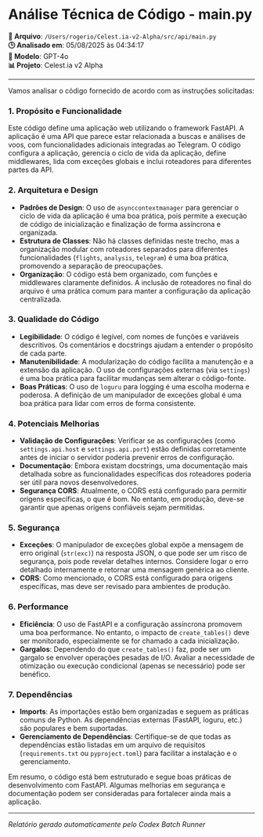 # Análise Técnica de Código - main.py

**📁 Arquivo**: `/Users/rogerio/Celest.ia-v2-Alpha/src/api/main.py`  
**🕒 Analisado em**: 05/08/2025 às 04:34:17  
**🤖 Modelo**: GPT-4o  
**📊 Projeto**: Celest.ia v2 Alpha  

---

Vamos analisar o código fornecido de acordo com as instruções solicitadas:

### 1. Propósito e Funcionalidade
Este código define uma aplicação web utilizando o framework FastAPI. A aplicação é uma API que parece estar relacionada a buscas e análises de voos, com funcionalidades adicionais integradas ao Telegram. O código configura a aplicação, gerencia o ciclo de vida da aplicação, define middlewares, lida com exceções globais e inclui roteadores para diferentes partes da API.

### 2. Arquitetura e Design
- **Padrões de Design**: O uso de `asynccontextmanager` para gerenciar o ciclo de vida da aplicação é uma boa prática, pois permite a execução de código de inicialização e finalização de forma assíncrona e organizada.
- **Estrutura de Classes**: Não há classes definidas neste trecho, mas a organização modular com roteadores separados para diferentes funcionalidades (`flights`, `analysis`, `telegram`) é uma boa prática, promovendo a separação de preocupações.
- **Organização**: O código está bem organizado, com funções e middlewares claramente definidos. A inclusão de roteadores no final do arquivo é uma prática comum para manter a configuração da aplicação centralizada.

### 3. Qualidade do Código
- **Legibilidade**: O código é legível, com nomes de funções e variáveis descritivos. Os comentários e docstrings ajudam a entender o propósito de cada parte.
- **Manutenibilidade**: A modularização do código facilita a manutenção e a extensão da aplicação. O uso de configurações externas (via `settings`) é uma boa prática para facilitar mudanças sem alterar o código-fonte.
- **Boas Práticas**: O uso de `loguru` para logging é uma escolha moderna e poderosa. A definição de um manipulador de exceções global é uma boa prática para lidar com erros de forma consistente.

### 4. Potenciais Melhorias
- **Validação de Configurações**: Verificar se as configurações (como `settings.api.host` e `settings.api.port`) estão definidas corretamente antes de iniciar o servidor poderia prevenir erros de configuração.
- **Documentação**: Embora existam docstrings, uma documentação mais detalhada sobre as funcionalidades específicas dos roteadores poderia ser útil para novos desenvolvedores.
- **Segurança CORS**: Atualmente, o CORS está configurado para permitir origens específicas, o que é bom. No entanto, em produção, deve-se garantir que apenas origens confiáveis sejam permitidas.

### 5. Segurança
- **Exceções**: O manipulador de exceções global expõe a mensagem de erro original (`str(exc)`) na resposta JSON, o que pode ser um risco de segurança, pois pode revelar detalhes internos. Considere logar o erro detalhado internamente e retornar uma mensagem genérica ao cliente.
- **CORS**: Como mencionado, o CORS está configurado para origens específicas, mas deve ser revisado para ambientes de produção.

### 6. Performance
- **Eficiência**: O uso de FastAPI e a configuração assíncrona promovem uma boa performance. No entanto, o impacto de `create_tables()` deve ser monitorado, especialmente se for chamado a cada inicialização.
- **Gargalos**: Dependendo do que `create_tables()` faz, pode ser um gargalo se envolver operações pesadas de I/O. Avaliar a necessidade de otimização ou execução condicional (apenas se necessário) pode ser benéfico.

### 7. Dependências
- **Imports**: As importações estão bem organizadas e seguem as práticas comuns de Python. As dependências externas (FastAPI, loguru, etc.) são populares e bem suportadas.
- **Gerenciamento de Dependências**: Certifique-se de que todas as dependências estão listadas em um arquivo de requisitos (`requirements.txt` ou `pyproject.toml`) para facilitar a instalação e o gerenciamento.

Em resumo, o código está bem estruturado e segue boas práticas de desenvolvimento com FastAPI. Algumas melhorias em segurança e documentação podem ser consideradas para fortalecer ainda mais a aplicação.

---

*Relatório gerado automaticamente pelo Codex Batch Runner*
